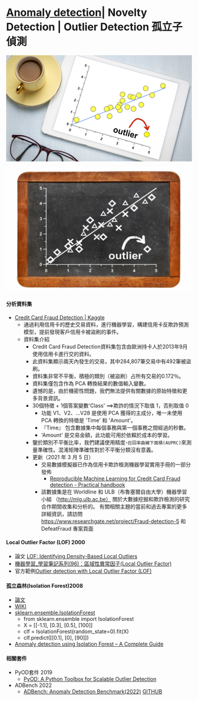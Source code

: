 # [Anomaly detection](https://en.wikipedia.org/wiki/Anomaly_detection)|  Novelty Detection | Outlier Detection 孤立子偵測 

![Outlier 孤立子1](outlier_main.jpg)

![Outlier 孤立子1](What-Is-An-Outlier-1024x683.jpg)


#### 分析資料集
- [Credit Card Fraud Detection | Kaggle](https://www.kaggle.com/datasets/mlg-ulb/creditcardfraud)
  - 通過利用信用卡的歷史交易資料，進行機器學習，構建信用卡反欺詐預測模型，提前發現客戶信用卡被盜刷的事件。
  - 資料集介紹
    - Credit Card Fraud Detection資料集包含由歐洲持卡人於2013年9月使用信用卡進行交的資料。
    - 此資料集顯示兩天內發生的交易，其中284,807筆交易中有492筆被盜刷。
    - 資料集非常不平衡，積極的類別（被盜刷）占所有交易的0.172％。
    - 資料集僅包含作為 PCA 轉換結果的數值輸入變數。
    - 遺憾的是，由於機密性問題，我們無法提供有關數據的原始特徵和更多背景資訊。
    - 30個特徵 + 1個答案變數'Class' ==>欺詐的情況下取值 1，否則取值 0
      - 功能 V1、V2、...V28 是使用 PCA 獲得的主成分，唯一未使用 PCA 轉換的特徵是 'Time' 和 'Amount'。
      - 『Time』 包含數據集中每個事務與第一個事務之間經過的秒數。
      - 'Amount' 是交易金額，此功能可用於依賴於成本的學習。
    - 鑒於類別不平衡比率，我們建議使用精度-`召回率曲線下面積(AUPRC)`來測量準確性。混淆矩陣準確性對於不平衡分類沒有意義。
    - 更新（2021 年 3 月 5 日）
      - 交易數據模擬器已作為信用卡欺詐檢測機器學習實用手冊的一部分發佈
        - [Reproducible Machine Learning for Credit Card Fraud detection - Practical handbook](https://fraud-detection-handbook.github.io/fraud-detection-handbook/Foreword.html) 
      - 該數據集是在 Worldline 和 ULB（布魯塞爾自由大學）機器學習小組 （http://mlg.ulb.ac.be） 關於大數據挖掘和欺詐檢測的研究合作期間收集和分析的。
有關相關主題的當前和過去專案的更多詳細資訊，請訪問 https://www.researchgate.net/project/Fraud-detection-5 和 DefeatFraud 專案頁面


#### Local Outlier Factor (LOF) 2000
- 論文 [LOF: Identifying Density-Based Local Outliers ](https://www.dbs.ifi.lmu.de/Publikationen/Papers/LOF.pdf) 
- [機器學習_學習筆記系列(96)：區域性異常因子(Local Outlier Factor)](https://tomohiroliu22.medium.com/%E6%A9%9F%E5%99%A8%E5%AD%B8%E7%BF%92-%E5%AD%B8%E7%BF%92%E7%AD%86%E8%A8%98%E7%B3%BB%E5%88%97-96-%E5%8D%80%E5%9F%9F%E6%80%A7%E7%95%B0%E5%B8%B8%E5%9B%A0%E5%AD%90-local-outlier-factor-a141c2450d4a)
- 官方範例[Outlier detection with Local Outlier Factor (LOF)](https://scikit-learn.org/stable/auto_examples/neighbors/plot_lof_outlier_detection.html#:~:text=The%20Local%20Outlier%20Factor%20(LOF,lower%20density%20than%20their%20neighbors.))

#### 孤立森林(Isolation Forest)2008 
- [論文](https://cs.nju.edu.cn/zhouzh/zhouzh.files/publication/icdm08b.pdf?q=isolation-forest)
- [WIKI](https://en.wikipedia.org/wiki/Isolation_forest) 
- [sklearn.ensemble.IsolationForest](https://scikit-learn.org/stable/modules/generated/sklearn.ensemble.IsolationForest.html)
  - from sklearn.ensemble import IsolationForest
  - X = [[-1.1], [0.3], [0.5], [100]]
  - clf = IsolationForest(random_state=0).fit(X)
  - clf.predict([[0.1], [0], [90]])
- [Anomaly detection using Isolation Forest – A Complete Guide](https://www.analyticsvidhya.com/blog/2021/07/anomaly-detection-using-isolation-forest-a-complete-guide/)

#### 相關套件
- PyOD套件 2019
  - [PyOD: A Python Toolbox for Scalable Outlier Detection]()  
- ADBench 2022
  - [ADBench: Anomaly Detection Benchmark(2022)](https://arxiv.org/abs/2206.09426)  [GITHUB](https://github.com/Minqi824/ADBench)

